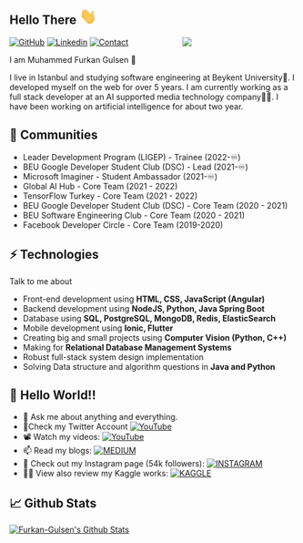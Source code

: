 <h2> Hello There <img src="https://raw.githubusercontent.com/ABSphreak/ABSphreak/master/gifs/Hi.gif" width="30px"></h2>

<img align="right" src="https://github.com/rajput2107/rajput2107/blob/master/Assets/Developer.gif" width='200'/>

[![GitHub](https://img.shields.io/badge/SUPPORT%20AT-GITHUB-blue?style=for-the-badge&logo=github)](https://github.com/Furkan-Gulsen) [![Linkedin](https://img.shields.io/badge/MY%20PROFILE-Linkedin-blue?style=for-the-badge&logo=github)](https://www.linkedin.com/in/muhammed-furkan-gulsen/) 
 [![Contact](https://img.shields.io/badge/CONTACT-GMAIL-yellow?style=for-the-badge&logo=gmail&logoColor=white)](mailto:m.furkangulsen@gmail.com)
 
I am Muhammed Furkan Gulsen 🧔

I live in Istanbul and studying software engineering at Beykent University🏫. I developed myself on the web for over 5 years. I am currently working as a full stack developer at an AI supported media technology company👨‍💻. I have been working on artificial intelligence for about two year. 

## 👯 Communities
- Leader Development Program (LIGEP) - Trainee (2022-♾)
- BEU Google Developer Student Club (DSC) - Lead (2021-♾)
- Microsoft Imaginer - Student Ambassador (2021-♾)
- Global AI Hub - Core Team (2021 - 2022)
- TensorFlow Turkey - Core Team (2021 - 2022)
- BEU Google Developer Student Club (DSC) - Core Team (2020 - 2021)
- BEU Software Engineering Club - Core Team (2020 - 2021)
- Facebook Developer Circle - Core Team (2019-2020)
## ⚡ Technologies
Talk to me about
- Front-end development using **HTML, CSS, JavaScript (Angular)**
- Backend development using **NodeJS, Python, Java Spring Boot**
- Database using **SQL, PostgreSQL, MongoDB, Redis, ElasticSearch**
- Mobile development using **Ionic, Flutter**
- Creating big and small projects using **Computer Vision (Python, C++)**
- Making for **Relational Database Management Systems**
- Robust full-stack system design implementation
- Solving Data structure and algorithm questions in **Java and Python**

## 🤔 Hello World!! 
- 💬 Ask me about anything and everything.
- 🐥Check my Twitter Account [![YouTube](https://img.shields.io/badge/FOLLOW%20ME-TWITTER-informational?style=flat-square&logo=Twitter&logoColor=white)](https://twitter.com/furkangulsenn)
- 📽 Watch my videos: [![YouTube](https://img.shields.io/badge/FOLLOW%20ME-YOUTUBE-red?style=flat-square&logo=youtube&logoColor=white)](https://www.youtube.com/c/FurkanGulsen) 
- 📫 Read my blogs: [![MEDIUM](https://img.shields.io/badge/FOLLOW%20ME-MEDIUM-orange?style=flat-square&logo=medium&logoColor=white)](https://medium.com/@furkangulsen)
- 🎯 Check out my Instagram page (54k followers): [![INSTAGRAM](https://img.shields.io/badge/FOLLOW%20ME-INSTAGRAM-blueviolet?style=flat-square&logo=Instagram&logoColor=white)](https://www.instagram.com/codeblogger/)
- 💁‍♂️ View also review my Kaggle works: [![KAGGLE](https://img.shields.io/badge/FOLLOW%20ME-KAGGLE-yellow?style=flat-square&logo=Kaggle&logoColor=white)](https://www.kaggle.com/codeblogger)


## 📈 Github Stats

<a href="https://github.com/Furkan-Gulsen/Furkan-Gulsen">
 <img alt="Furkan-Gulsen's Github Stats" src="https://github-readme-stats.vercel.app/api/?username=furkan-gulsen&show_icons=true&count_private=true&theme=react&hide_border=true&bg_color=1F222E&title_color=F85D7F&icon_color=F8D866" height="192px"/>
</a>
